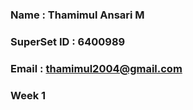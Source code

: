 ### Name : Thamimul Ansari M
### SuperSet ID : 6400989
### Email : thamimul2004@gmail.com

### Week 1
